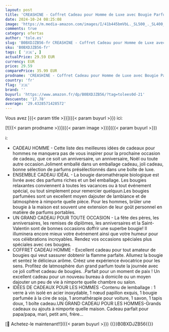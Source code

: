 ```yaml
---
layout: post
title: 'CREASHINE - Coffret Cadeau pour Homme de Luxe avec Bougie Parfumée Tasse Cadeaux de Noël/Fête des Pères/Anniversaire/d anniversaire/Retraite Cadeau Merci Personnalisé pour Papa Mari Petit ami Ami Collègue'
date: 2024-10-24 08:25:08
image: 'https://m.media-amazon.com/images/I/41b445bmVbL._SL500_._SL400_.jpg'
comments: true
category: ofertas
author: 'tole.es'
slug: 'B0BXDJZB56-fr CREASHINE - Coffret Cadeau pour Homme de Luxe avec Bougie...'
sku: 'B0BXDJZB56-fr'
tags: [ '🇫🇷', ]
actualPrice: 29.59 EUR
currency: EUR
price: 29.59
comparePrice: 35.99 EUR
prodname: 'CREASHINE - Coffret Cadeau pour Homme de Luxe avec Bougie Parfumée Tasse Cadeaux de Noël/Fête des Pères/Anniversaire/d anniversaire/Retraite Cadeau Merci Personnalisé pour Papa Mari Petit ami Ami Collègue'
country: 'fr'
flag: '🇫🇷'
brand: ''
buyurl: 'https://www.amazon.fr/dp/B0BXDJZB56/?tag=tolees0d-21'
descuento: '17.78'
average: '29.4328571428572'
---
```


Vous avez [{{< param title >}}]({{< param buyurl >}}) ici:

[![{{< param prodname >}}]({{< param image >}})]({{< param buyurl >}})

ℹ️:

- CADEAU HOMME - Cette liste des meilleures idées de cadeaux pour hommes ne manquera pas de vous inspirer pour la prochaine occasion de cadeau, que ce soit un anniversaire, un anniversaire, Noël ou toute autre occasion.Joliment emballé dans un emballage cadeau, joli cadeau, bonne sélection de parfums présélectionnés dans une boîte de luxe.
- ENSEMBLE CADEAU IDÉAL - La bougie daromathérapie biologique est livrée avec des parfums riches et un bel emballage. Les bougies relaxantes conviennent à toutes les vacances ou à tout événement spécial, ou tout simplement pour remercier quelquun.Les bougies parfumées sont un excellent moyen dajouter de lambiance et de latmosphère à nimporte quelle pièce. Pour les hommes, brûler une bougie à la maison est souvent une extension de leur goût personnel en matière de parfums portables.
- UN GRAND CADEAU POUR TOUTE OCCASION - La fête des pères, les anniversaires, les remises de diplômes, les anniversaires et la Saint-Valentin sont de bonnes occasions doffrir une superbe bougie! Il illuminera encore mieux votre événement ainsi que votre humeur pour vos célébrations incroyables. Rendez vos occasions spéciales plus spéciales avec ces bougies.
- COFFRET CADEAU HOMME - Excellent cadeau pour tout amateur de bougies qui veut sassurer dobtenir la flamme parfaite. Allumez la bougie et sentez le délicieux arôme. Créez une expérience évocatrice pour les sens. Profitez de latmosphère dun grand parfum toute la journée avec ce joli coffret cadeau de bougies. .Parfait pour un moment de paix ! Un excellent cadeau pour un nouveau bureau à domicile ou un moyen dajouter un peu de vie à nimporte quelle chambre ou salon.
- IDÉES DE CADEAUX POUR LES HOMMES -Contenu de lemballage : 1 verre à vin isolé en acier inoxydable, 1 nœud papillon exquis, 1 bougie parfumée à la cire de soja, 1 aromathérapie pour voiture, 1 savon, 1 tapis doux, 1 boîte cadeau.UN GRAND CADEAU POUR LES HOMMES-Grands cadeaux ou ajouts à nimporte quelle maison. Cadeau parfait pour papa/papa, mari, petit ami, frère...

[🛒 Achetez-le maintenant!!]({{< param buyurl >}})
{{<world>}}B0BXDJZB56{{</world>}}
